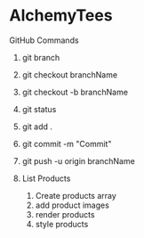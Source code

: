 # AlchemyTees

GitHub Commands

1. git branch
2. git checkout branchName
3. git checkout -b branchName
4. git status
5. git add .
6. git commit -m "Commit"
7. git push -u origin branchName

8. List Products
   1. Create products array
   2. add product images
   3. render products
   4. style products
